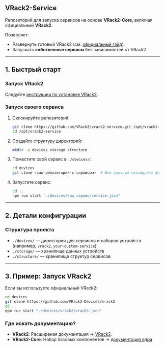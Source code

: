 ## **VRack2-Service**  

Репозиторий для запуска сервисов на основе **VRack2-Core**, включая официальный **VRack2**.  

Позволяет:  
- Развернуть готовый VRack2 (см. [официальный гайд](https://github.com/VRack2/vrack2)).  
- Запускать **собственные сервисы** без зависимостей от VRack2.  

---

## **1. Быстрый старт**  

### Запуск VRack2  

Следуйте [инструкции по установке VRack2](https://github.com/VRack2/vrack2).  

### Запуск своего сервиса  
1. Склонируйте репозиторий:  
   ```bash
   git clone https://github.com/VRack2/vrack2-service.git /opt/vrack2-service
   cd /opt/vrack2-service
   ```

2. Создайте структуру директорий:  
   ```bash
   mkdir -p devices storage structure
   ```

3. Поместите свой сервис в `./devices/`:  
   ```bash
   cd devices
   git clone <ваш-репозиторий-с-сервисом>  # Или вручную скопируйте файлы
   ```

4. Запустите сервис:  
   ```bash
   cd ..
   npm run start "./devices/ваш_сервис/service.json"
   ```

---

## **2. Детали конфигурации**  

### Структура проекта  
- `./devices/` — директория для сервисов и наборов устройств (например, `vrack2`, `your-custom-service`)
- `./storage/` — хранилище данных устройств
- `./structure/` — хранилище структур сервисов

---

## **3. Пример: Запуск VRack2**  
Если вы используете официальный VRack2:  
```bash
cd devices
git clone https://github.com/VRack2-Devices/vrack2
cd ..
npm run start "./devices/vrack2/vrack2.json"
```

### **Где искать документацию?**  

- **VRack2**: Расширеная документация  → [VRack2](https://github.com/VRack2/vrack2).
- **VRack2-Core**: Набор базовых компонентов → [документация ядра](http://github.com/VRack2/).  
